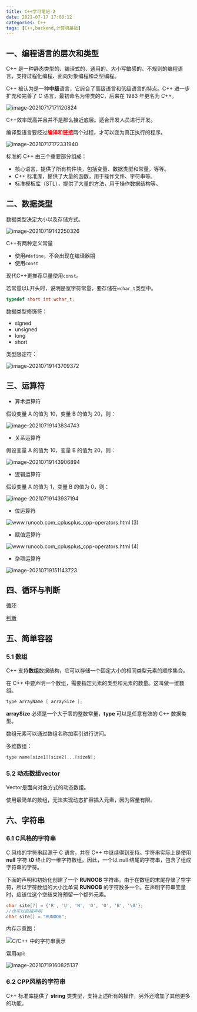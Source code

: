 ```yaml
---
title: C++学习笔记-2
date: 2021-07-17 17:08:12
categories: C++
tags: [C++,backend,计算机基础]
---
```

## 一、编程语言的层次和类型

C++ 是一种静态类型的、编译式的、通用的、大小写敏感的、不规则的编程语言，支持过程化编程、面向对象编程和泛型编程。

C++ 被认为是一种**中级**语言，它综合了高级语言和低级语言的特点。C++ 进一步扩充和完善了 C 语言，最初命名为带类的C，后来在 1983 年更名为 C++。

![image-20210717171120824](https://gitee.com/cao_ziqiang/img/raw/master/20210717171120.png)

C++效率既高并且并不是那么接近底层。适合开发人员进行开发。

编译型语言要经过<font color='red'>**编译和链接**</font>两个过程，才可以变为真正执行的程序。

![image-20210717172331940](https://gitee.com/cao_ziqiang/img/raw/master/20210717172332.png)

标准的 C++ 由三个重要部分组成：

- 核心语言，提供了所有构件块，包括变量、数据类型和常量，等等。
- C++ 标准库，提供了大量的函数，用于操作文件、字符串等。
- 标准模板库（STL），提供了大量的方法，用于操作数据结构等。

## 二、数据类型

数据类型决定大小以及存储方式。

![image-20210719142250326](https://gitee.com/cao_ziqiang/img/raw/master/20210719142250.png)

C++有两种定义常量

- 使用`#define`，不会出现在编译器期
- 使用`const`

现代C++更推荐尽量使用`const`。

若常量以L开头时，说明是宽字符常量，要存储在`wchar_t`类型中。

```c++
typedef short int wchar_t;
```

数据类型修饰符：

- signed
- unsigned
- long
- short

类型限定符：

![image-20210719143709372](https://gitee.com/cao_ziqiang/img/raw/master/20210719143709.png)

## 三、运算符

- 算术运算符

假设变量 A 的值为 10，变量 B 的值为 20，则：

![image-20210719143834743](https://gitee.com/cao_ziqiang/img/raw/master/20210719143834.png)

- 关系运算符

假设变量 A 的值为 10，变量 B 的值为 20，则：

![image-20210719143906894](https://gitee.com/cao_ziqiang/img/raw/master/20210719143906.png)

- 逻辑运算符

假设变量 A 的值为 1，变量 B 的值为 0，则：

![image-20210719143937194](https://gitee.com/cao_ziqiang/img/raw/master/20210719143937.png)

- 位运算符

![www.runoob.com_cplusplus_cpp-operators.html (3)](https://gitee.com/cao_ziqiang/img/raw/master/20210719151105.png)

- 赋值运算符

![www.runoob.com_cplusplus_cpp-operators.html (4)](https://gitee.com/cao_ziqiang/img/raw/master/20210719151118.png)

- 杂项运算符

![image-20210719151143723](https://gitee.com/cao_ziqiang/img/raw/master/20210719151143.png)

## 四、循环与判断

[循环](https://www.runoob.com/cplusplus/cpp-loops.html)

[判断](https://www.runoob.com/cplusplus/cpp-decision.html)

## 五、简单容器

### 5.1 数组

C++ 支持**数组**数据结构，它可以存储一个固定大小的相同类型元素的顺序集合。

在 C++ 中要声明一个数组，需要指定元素的类型和元素的数量。这叫做一维数组。

```c++
type arrayName [ arraySize ];
```

**arraySize** 必须是一个大于零的整数常量，**type** 可以是任意有效的 C++ 数据类型。

数组元素可以通过数组名称加索引进行访问。

多维数组：

```c++
type name[size1][size2]...[sizeN];
```

### 5.2 动态数组vector

Vector是面向对象方式的动态数组。

使用最简单的数组，无法实现动态扩容插入元素，因为容量有限。

## 六、字符串

### 6.1 C风格的字符串

C 风格的字符串起源于 C 语言，并在 C++ 中继续得到支持。字符串实际上是使用 **null** 字符 **\0** 终止的一维字符数组。因此，一个以 null 结尾的字符串，包含了组成字符串的字符。

下面的声明和初始化创建了一个 **RUNOOB** 字符串。由于在数组的末尾存储了空字符，所以字符数组的大小比单词 **RUNOOB** 的字符数多一个。在声明字符串变量时，应该位这个空结束符预留一个额外元素。

```c
char site[7] = {'R', 'U', 'N', 'O', 'O', 'B', '\0'};
//也可以直接声明
char site[] = "RUNOOB";
```

内存示意图：

![C/C++ 中的字符串表示](https://gitee.com/cao_ziqiang/img/raw/master/20210719160705.png)

常用api:

![image-20210719160825137](https://gitee.com/cao_ziqiang/img/raw/master/20210719160825.png)

### 6.2  CPP风格的字符串

C++ 标准库提供了 **string** 类类型，支持上述所有的操作，另外还增加了其他更多的功能。



